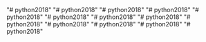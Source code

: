 "# python2018" 
"# python2018" 
"# python2018" 
"# python2018" 
"# python2018" 
"# python2018" 
"# python2018" 
"# python2018" 
"# python2018" 
"# python2018" 
"# python2018" 
"# python2018" 
"# python2018" 
